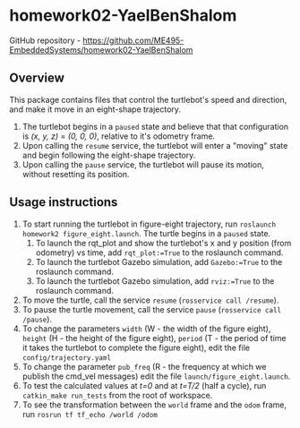 # homework02-YaelBenShalom
GitHub repository - https://github.com/ME495-EmbeddedSystems/homework02-YaelBenShalom

## Overview
This package contains files that control the turtlebot's speed and direction, and make it move in an eight-shape trajectory.
1. The turtlebot begins in a `paused` state and believe that that configuration is *(x, y, z)* = *(0, 0, 0)*, relative to it's odometry frame.
2. Upon calling the `resume` service, the turtlebot will enter a "moving" state and begin following the eight-shape trajectory.
3. Upon calling the `pause` service, the turtlebot will pause its motion, without resetting its position.

## Usage instructions
1. To start running the turtlebot in figure-eight trajectory, run `roslaunch homework2 figure_eight.launch`. The turtle begins in a `paused` state.
    1. To launch the rqt_plot and show the turtlebot's x and y position (from odometry) vs time, add `rqt_plot:=True` to the roslaunch command.
    2. To launch the turtlebot Gazebo simulation, add `Gazebo:=True` to the roslaunch command.
    3. To launch the turtlebot Gazebo simulation, add `rviz:=True` to the roslaunch command.
2. To move the turtle, call the service `resume` (`rosservice call /resume`).
3. To pause the turtle movement, call the service `pause` (`rosservice call /pause`).
4. To change the parameters `width` (W - the width of the figure eight), `height` (H - the height of the figure eight), `period` (T - the period of time it takes the turtlebot to complete the figure eight), edit the file `config/trajectory.yaml`
5. To change the parameter `pub_freq` (R - the frequency at which we publish the cmd_vel messages) edit the file `launch/figure_eight.launch`.
6. To test the calculated values at *t=0* and at *t=T/2* (half a cycle), run `catkin_make run_tests` from the root of workspace.
7. To see the transformation between the `world` frame and the `odom` frame, run `rosrun tf tf_echo /world /odom`